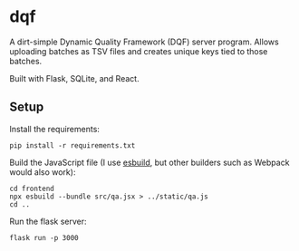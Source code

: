 # dqf

A dirt-simple Dynamic Quality Framework (DQF) server program. Allows uploading batches as TSV files and creates unique keys tied to those batches.

Built with Flask, SQLite, and React.

## Setup

Install the requirements:

```
pip install -r requirements.txt
```

Build the JavaScript file (I use [esbuild](https://esbuild.github.io/), but other builders such as Webpack would also work):

```
cd frontend
npx esbuild --bundle src/qa.jsx > ../static/qa.js
cd ..
```

Run the flask server:

```
flask run -p 3000
```
